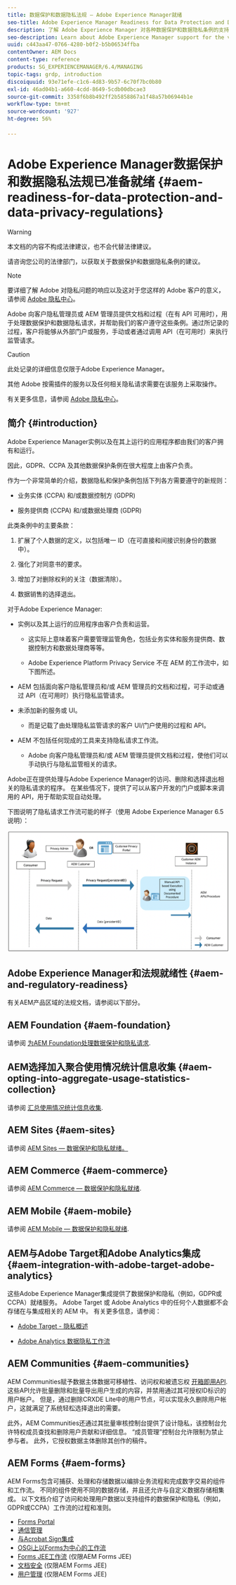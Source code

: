 ```yaml
---
title: 数据保护和数据隐私法规 — Adobe Experience Manager就绪
seo-title: Adobe Experience Manager Readiness for Data Protection and Data Privacy Regulations; such as GDPR, CCPA, etc
description: 了解 Adobe Experience Manager 对各种数据保护和数据隐私条例的支持，包括欧盟通用数据保护条例 (GDPR)、加州消费者隐私法案以及如何在实施新的 AEM 项目时实现合规性。
seo-description: Learn about Adobe Experience Manager support for the various Data Protection and Data Privacy Regulations; including the EU General Data Protection Regulation (GDPR), the California Consumer Privacy Act and how to comply when implementing a new AEM project.
uuid: c443aa47-0766-4280-b0f2-b5b06534ffba
contentOwner: AEM Docs
content-type: reference
products: SG_EXPERIENCEMANAGER/6.4/MANAGING
topic-tags: grdp, introduction
discoiquuid: 93e71efe-c1c6-4d83-9b57-6c70f7bc0b80
exl-id: 46ad04b1-a660-4cdd-8649-5cdb00dbcae3
source-git-commit: 3358f6b8b492ff2b5858867a1f48a57b06944b1e
workflow-type: tm+mt
source-wordcount: '927'
ht-degree: 56%

---
```


# Adobe Experience Manager数据保护和数据隐私法规已准备就绪 {#aem-readiness-for-data-protection-and-data-privacy-regulations}

>[!WARNING]
>
>本文档的内容不构成法律建议，也不会代替法律建议。
>
>请咨询您公司的法律部门，以获取关于数据保护和数据隐私条例的建议。

>[!NOTE]
>
>要详细了解 Adobe 对隐私问题的响应以及这对于您这样的 Adobe 客户的意义，请参阅 [Adobe 隐私中心](https://www.adobe.com/cn/privacy.html)。

Adobe 向客户隐私管理员或 AEM 管理员提供文档和过程（在有 API 可用时），用于处理数据保护和数据隐私请求，并帮助我们的客户遵守这些条例。通过所记录的过程，客户将能够从外部门户或服务，手动或者通过调用 API（在可用时）来执行监管请求。

>[!CAUTION]
>
>此处记录的详细信息仅限于Adobe Experience Manager。
>
>其他 Adobe 按需插件的服务以及任何相关隐私请求需要在该服务上采取操作。
>
>有关更多信息，请参阅 [Adobe 隐私中心](https://www.adobe.com/privacy.html)。

## 简介 {#introduction}

Adobe Experience Manager实例以及在其上运行的应用程序都由我们的客户拥有和运行。

因此，GDPR、CCPA 及其他数据保护条例在很大程度上由客户负责。

作为一个非常简单的介绍，数据隐私和保护条例包括下列各方需要遵守的新规则：

* 业务实体 (CCPA) 和/或数据控制方 (GDPR)

* 服务提供商 (CCPA) 和/或数据处理商 (GDPR)

此类条例中的主要条款：

1. 扩展了个人数据的定义，以包括唯一 ID（在可直接和间接识别身份的数据中）。

2. 强化了对同意书的要求。

3. 增加了对删除权利的关注（数据清除）。

4. 数据销售的选择退出。

对于Adobe Experience Manager:

* 实例以及其上运行的应用程序由客户负责和运营。

   * 这实际上意味着客户需要管理监管角色，包括业务实体和服务提供商、数据控制方和数据处理商等等。

   * Adobe Experience Platform Privacy Service 不在 AEM 的工作流中，如下图所述。

* AEM 包括面向客户隐私管理员和/或 AEM 管理员的文档和过程，可手动或通过 API（在可用时）执行隐私监管请求。

* 未添加新的服务或 UI。

   * 而是记载了由处理隐私监管请求的客户 UI/门户使用的过程和 API。

* AEM 不包括任何现成的工具来支持隐私请求工作流。

   * Adobe 向客户隐私管理员和/或 AEM 管理员提供文档和过程，使他们可以手动执行与隐私监管相关的请求。

Adobe正在提供处理与Adobe Experience Manager的访问、删除和选择退出相关的隐私请求的程序。 在某些情况下，提供了可以从客户开发的门户或脚本来调用的 API，用于帮助实现自动处理。

下图说明了隐私请求工作流可能的样子（使用 Adobe Experience Manager 6.5 说明）：

![数据保护和隐私](assets/data-protection-and-privacy-01.png)

## Adobe Experience Manager和法规就绪性 {#aem-and-regulatory-readiness}

有关AEM产品区域的法规文档，请参阅以下部分。

## AEM Foundation {#aem-foundation}

请参阅 [为AEM Foundation处理数据保护和隐私请求](/help/sites-administering/handling-gdpr-requests-for-aem-platform.md).

## AEM选择加入聚合使用情况统计信息收集 {#aem-opting-into-aggregate-usage-statistics-collection}

请参阅 [汇总使用情况统计信息收集](/help/sites-deploying/opt-in-aggregated-usage-statistics.md).

## AEM Sites {#aem-sites}

请参阅 [AEM Sites — 数据保护和隐私就绪。](/help/sites-administering/gdpr-compliance-sites.md)

## AEM Commerce {#aem-commerce}

请参阅 [AEM Commerce — 数据保护和隐私就绪](/help/sites-administering/gdpr-compliance-commerce.md).

## AEM Mobile {#aem-mobile}

请参阅 [AEM Mobile — 数据保护和隐私就绪](/help/mobile/aem-mobile-gdpr-compliance.md).

## AEM与Adobe Target和Adobe Analytics集成 {#aem-integration-with-adobe-target-adobe-analytics}

这些Adobe Experience Manager集成提供了数据保护和隐私（例如，GDPR或CCPA）就绪服务。 Adobe Target 或 Adobe Analytics 中的任何个人数据都不会存储在与集成相关的 AEM 中。
有关更多信息，请参阅：

* [Adobe Target - 隐私概述](https://docs.adobe.com/content/help/en/target/using/implement-target/before-implement/privacy/privacy.html)

* [Adobe Analytics 数据隐私工作流](https://docs.adobe.com/content/help/en/analytics/admin/data-governance/an-gdpr-workflow.html)

## AEM Communities {#aem-communities}

AEM Communities赋予数据主体数据可移植性、访问权和被遗忘权 [开箱即用API](/help/communities/user-ugc-management-service.md). 这些API允许批量删除和批量导出用户生成的内容，并禁用通过其可授权ID标识的用户帐户。 但是，通过删除CRXDE Lite中的用户节点，可以实现永久删除用户帐户，这就满足了系统轻松选择退出的需要。

此外，AEM Communities还通过其批量审核控制台提供了设计隐私，该控制台允许特权成员查找和删除用户贡献和详细信息。 “成员管理”控制台允许限制为禁止参与者。 此外，它授权数据主体删除其创作的稿件。

## AEM Forms {#aem-forms}

AEM Forms包含可捕获、处理和存储数据以编排业务流程和完成数字交易的组件和工作流。 不同的组件使用不同的数据存储，并且还允许与自定义数据存储相集成。 以下文档介绍了访问和处理用户数据以支持组件的数据保护和隐私（例如，GDPR或CCPA）工作流的过程和准则。

* [Forms Portal](/help/forms/using/forms-portal-handling-user-data.md)
* [通信管理](/help/forms/using/correspondence-management-handling-user-data.md)
* [与Acrobat Sign集成](/help/forms/using/integration-adobe-sign-handling-user-data.md)
* [OSGi上以Forms为中心的工作流](/help/forms/using/forms-workflow-osgi-handling-user-data.md)
* [Forms JEE工作流](/help/forms/using/forms-workflow-jee-handling-user-data.md) (仅限AEM Forms JEE)
* [文档安全](/help/forms/using/document-security-handling-user-data.md) (仅限AEM Forms JEE)
* [用户管理](/help/forms/using/user-management-handling-user-data.md) (仅限AEM Forms JEE)
